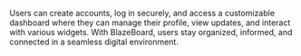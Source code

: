 Users can create accounts, log in securely, and access a customizable dashboard where they can manage their profile, view updates, and interact with various widgets. With BlazeBoard, users stay organized, informed, and connected in a seamless digital environment.
